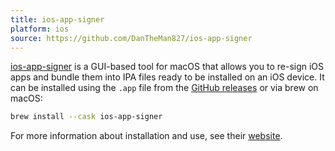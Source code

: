 ```yaml
---
title: ios-app-signer
platform: ios
source: https://github.com/DanTheMan827/ios-app-signer
---
```


[ios-app-signer](https://github.com/DanTheMan827/ios-app-signer) is a GUI-based tool for macOS that allows you to re-sign iOS apps and bundle them into IPA files ready to be installed on an iOS device. It can be installed using the `.app` file from the [GitHub releases](https://github.com/DanTheMan827/ios-app-signer/releases) or via brew on macOS:

```sh
brew install --cask ios-app-signer
```

For more information about installation and use, see their [website](https://dantheman827.github.io/ios-app-signer/).

